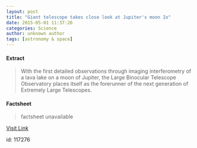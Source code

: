 ```yaml
---
layout: post
title: "Giant telescope takes close look at Jupiter's moon Io"
date: 2015-05-01 11:37:26
categories: Science
author: unknown author
tags: [astronomy & space]
---
```



#### Extract
>With the first detailed observations through imaging interferometry of a lava lake on a moon of Jupiter, the Large Binocular Telescope Observatory places itself as the forerunner of the next generation of Extremely Large Telescopes.

#### Factsheet
>factsheet unavailable

[Visit Link](http://phys.org/news349684512.html)

id:  117276
